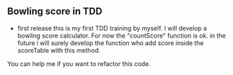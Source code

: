 ## Bowling score in TDD

- first release
  this is my first TDD training by myself. I will develop a bowling score calculator. For now the "countScore" function is ok. in the future i will surely develop the function who add score inside the scoreTable with this method.

You can help me if you want to refactor this code.
